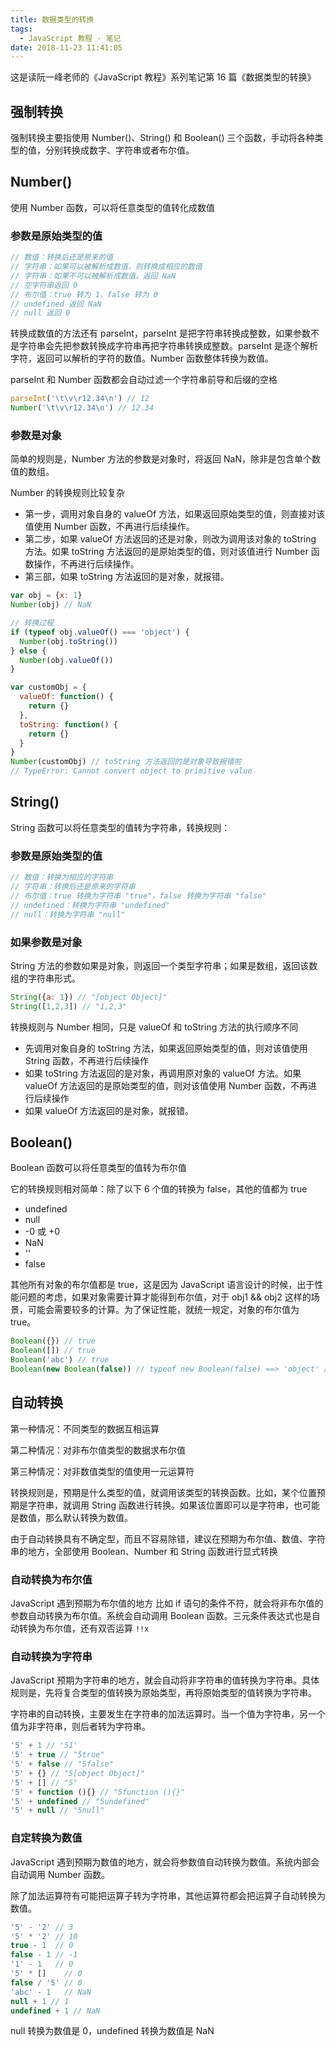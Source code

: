 ```yaml
---
title: 数据类型的转换
tags:
  - JavaScript 教程 - 笔记
date: 2018-11-23 11:41:05
---
```



这是读阮一峰老师的《JavaScript 教程》系列笔记第 16 篇《数据类型的转换》

## 强制转换

强制转换主要指使用 Number()、String() 和 Boolean() 三个函数，手动将各种类型的值，分别转换成数字、字符串或者布尔值。

## Number()

使用 Number 函数，可以将任意类型的值转化成数值

### 参数是原始类型的值

```js
// 数值：转换后还是原来的值
// 字符串：如果可以被解析成数值，则转换成相应的数值
// 字符串：如果不可以被解析成数值，返回 NaN
// 空字符串返回 0
// 布尔值：true 转为 1，false 转为 0
// undefined 返回 NaN
// null 返回 0
```

转换成数值的方法还有 parseInt，parseInt 是把字符串转换成整数，如果参数不是字符串会先把参数转换成字符串再把字符串转换成整数。parseInt 是逐个解析字符，返回可以解析的字符的数值。Number 函数整体转换为数值。

parseInt 和 Number 函数都会自动过滤一个字符串前导和后缀的空格

```js
parseInt('\t\v\r12.34\n') // 12
Number('\t\v\r12.34\n') // 12.34
```

### 参数是对象

简单的规则是，Number 方法的参数是对象时，将返回 NaN，除非是包含单个数值的数组。

Number 的转换规则比较复杂

- 第一步，调用对象自身的 valueOf 方法，如果返回原始类型的值，则直接对该值使用 Number 函数，不再进行后续操作。
- 第二步，如果 valueOf 方法返回的还是对象，则改为调用该对象的 toString 方法。如果 toString 方法返回的是原始类型的值，则对该值进行 Number 函数操作，不再进行后续操作。
- 第三部，如果 toString 方法返回的是对象，就报错。

```js
var obj = {x: 1}
Number(obj) // NaN

// 转换过程
if (typeof obj.valueOf() === 'object') {
  Number(obj.toString())
} else {
  Number(obj.valueOf())
}

var customObj = {
  valueOf: function() {
    return {}
  },
  toString: function() {
    return {}
  }
}
Number(customObj) // toString 方法返回的是对象导致报错啦
// TypeError: Cannot convert object to primitive value
```

## String()

String 函数可以将任意类型的值转为字符串，转换规则：

### 参数是原始类型的值

```js
// 数值：转换为相应的字符串
// 字符串：转换后还是原来的字符串
// 布尔值：true 转换为字符串 "true"，false 转换为字符串 "false"
// undefined：转换为字符串 "undefined"
// null：转换为字符串 "null"
```

### 如果参数是对象

String 方法的参数如果是对象，则返回一个类型字符串；如果是数组，返回该数组的字符串形式。

```js
String({a: 1}) // "[object Object]"
String([1,2,3]) // "1,2,3"
```

转换规则与 Number 相同，只是 valueOf 和 toString 方法的执行顺序不同

- 先调用对象自身的 toString 方法，如果返回原始类型的值，则对该值使用 String 函数，不再进行后续操作
- 如果 toString 方法返回的是对象，再调用原对象的 valueOf 方法。如果 valueOf 方法返回的是原始类型的值，则对该值使用 Number 函数，不再进行后续操作
- 如果 valueOf 方法返回的是对象，就报错。

## Boolean()

Boolean 函数可以将任意类型的值转为布尔值

它的转换规则相对简单：除了以下 6 个值的转换为 false，其他的值都为 true

- undefined
- null
- -0 或 +0
- NaN
- ''
- false

其他所有对象的布尔值都是 true，这是因为 JavaScript 语言设计的时候，出于性能问题的考虑，如果对象需要计算才能得到布尔值，对于 obj1 && obj2 这样的场景，可能会需要较多的计算。为了保证性能，就统一规定，对象的布尔值为 true。

```js
Boolean({}) // true
Boolean([]) // true
Boolean('abc') // true
Boolean(new Boolean(false)) // typeof new Boolean(false) ==> 'object' 所以这里的值也是 true
```

## 自动转换

第一种情况：不同类型的数据互相运算

第二种情况：对非布尔值类型的数据求布尔值

第三种情况：对非数值类型的值使用一元运算符

转换规则是，预期是什么类型的值，就调用该类型的转换函数。比如，某个位置预期是字符串，就调用 String 函数进行转换。如果该位置即可以是字符串，也可能是数值，那么默认转换为数值。

由于自动转换具有不确定型，而且不容易除错，建议在预期为布尔值、数值、字符串的地方，全部使用 Boolean、Number 和 String 函数进行显式转换

### 自动转换为布尔值

JavaScript 遇到预期为布尔值的地方 比如 if 语句的条件不符，就会将非布尔值的参数自动转换为布尔值。系统会自动调用 Boolean 函数。三元条件表达式也是自动转换为布尔值，还有双否运算 `!!x` 

### 自动转换为字符串

JavaScript 预期为字符串的地方，就会自动将非字符串的值转换为字符串。具体规则是，先将复合类型的值转换为原始类型，再将原始类型的值转换为字符串。

字符串的自动转换，主要发生在字符串的加法运算时。当一个值为字符串，另一个值为非字符串，则后者转为字符串。

```js
'5' + 1 // '51'
'5' + true // "5true"
'5' + false // "5false"
'5' + {} // "5[object Object]"
'5' + [] // "5"
'5' + function (){} // "5function (){}"
'5' + undefined // "5undefined"
'5' + null // "5null"
```

### 自定转换为数值

JavaScript 遇到预期为数值的地方，就会将参数值自动转换为数值。系统内部会自动调用 Number 函数。

除了加法运算符有可能把运算子转为字符串，其他运算符都会把运算子自动转换为数值。

```js
'5' - '2' // 3
'5' * '2' // 10
true - 1  // 0
false - 1 // -1
'1' - 1   // 0
'5' * []    // 0
false / '5' // 0
'abc' - 1   // NaN
null + 1 // 1
undefined + 1 // NaN
```

null 转换为数值是 0，undefined 转换为数值是 NaN